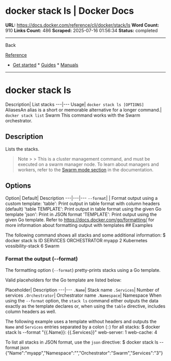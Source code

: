 # docker stack ls | Docker Docs

**URL:** https://docs.docker.com/reference/cli/docker/stack/ls
**Word Count:** 910
**Links Count:** 486
**Scraped:** 2025-07-16 01:56:34
**Status:** completed

---

Back

[Reference](https://docs.docker.com/reference/)

  * [Get started](https://docs.docker.com/get-started/)   * [Guides](https://docs.docker.com/guides/)   * [Manuals](https://docs.docker.com/manuals/)

* * *

# docker stack ls

Description| List stacks   ---|---   Usage| `docker stack ls [OPTIONS]`   AliasesAn alias is a short or memorable alternative for a longer command.| `docker stack list`      Swarm This command works with the Swarm orchestrator.

## Description

Lists the stacks.

> Note >  > This is a cluster management command, and must be executed on a swarm manager node. To learn about managers and workers, refer to the [Swarm mode section](https://docs.docker.com/engine/swarm/) in the documentation.

## Options

Option| Default| Description   ---|---|---   `--format`| | Format output using a custom template:   'table': Print output in table format with column headers \(default\)   'table TEMPLATE': Print output in table format using the given Go template   'json': Print in JSON format   'TEMPLATE': Print output using the given Go template.   Refer to <https://docs.docker.com/go/formatting/> for more information about formatting output with templates      ## Examples

The following command shows all stacks and some additional information:               $ docker stack ls          ID                 SERVICES            ORCHESTRATOR     myapp              2                   Kubernetes     vossibility-stack  6                   Swarm     

### Format the output \(--format\)

The formatting option \(`--format`\) pretty-prints stacks using a Go template.

Valid placeholders for the Go template are listed below:

Placeholder| Description   ---|---   `.Name`| Stack name   `.Services`| Number of services   `.Orchestrator`| Orchestrator name   `.Namespace`| Namespace      When using the `--format` option, the `stack ls` command either outputs the data exactly as the template declares or, when using the `table` directive, includes column headers as well.

The following example uses a template without headers and outputs the `Name` and `Services` entries separated by a colon \(`:`\) for all stacks:               $ docker stack ls --format "{{.Name}}: {{.Services}}"     web-server: 1     web-cache: 4     

To list all stacks in JSON format, use the `json` directive:               $ docker stack ls --format json     {"Name":"myapp","Namespace":"","Orchestrator":"Swarm","Services":"3"}